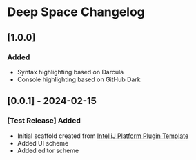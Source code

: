 <!-- Keep a Changelog guide -> https://keepachangelog.com -->

# Deep Space Changelog

## [1.0.0]
### Added
- Syntax highlighting based on Darcula
- Console highlighting based on GitHub Dark

## [0.0.1] - 2024-02-15
### [Test Release] Added
- Initial scaffold created from [IntelliJ Platform Plugin Template](https://github.com/JetBrains/intellij-platform-plugin-template)
- Added UI scheme
- Added editor scheme
